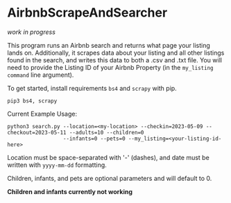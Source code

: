 # AirbnbScrapeAndSearcher

*work in progress*



This program runs an Airbnb search and returns what page your listing lands on. Additionally, it scrapes data about your listing and all other listings found in the search, and writes this data to both a .csv and .txt file. You will need to provide the Listing ID of your Airbnb Property (in the `my_listing command` line argument).

To get started, install requirements `bs4` and `scrapy` with pip.

```console
pip3 bs4, scrapy
```

Current Example Usage:

```console
python3 search.py --location=<my-location> --checkin=2023-05-09 --checkout=2023-05-11 --adults=10 --children=0 
                  --infants=0 --pets=0 --my_listing=<your-listing-id-here>
```

Location must be space-separated with '-' (dashes), and date must be written with `yyyy-mm-dd` formatting.

Children, infants, and pets are optional parameters and will default to 0.

**Children and infants currently not working**

